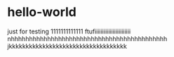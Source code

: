 # hello-world
just for testing
1111111111111
ftufiiiiiiiiiiiiiiiiiiiiiiii
nhhhhhhhhhhhhhhhhhhhhhhhhhhhhhhhhhhhhhhhhhhh
jkkkkkkkkkkkkkkkkkkkkkkkkkkkkkkkkkkk
